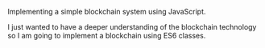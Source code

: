 Implementing a simple blockchain system using JavaScript.

I just wanted to have a deeper understanding of the blockchain technology so I am going to implement a blockchain using ES6 classes. 